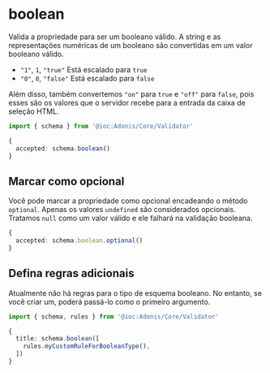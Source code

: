 # boolean

Valida a propriedade para ser um booleano válido. A string e as representações numéricas de um booleano são convertidas em um valor booleano válido.

* `"1"`, `1`, `"true"` Está escalado para `true`
* `"0"`, `0`, `"false"` Está escalado para `false`

Além disso, também convertemos `"on"` para `true` e `"off"` para `false`, pois esses são os valores que o servidor recebe para a entrada da caixa de seleção HTML.

```ts
import { schema } from '@ioc:Adonis/Core/Validator'

{
  accepted: schema.boolean()
}
```

## Marcar como opcional
Você pode marcar a propriedade como opcional encadeando o método `optional`. Apenas os valores `undefined` são considerados opcionais. Tratamos `null` como um valor válido e ele falhará na validação booleana.

```ts
{
  accepted: schema.boolean.optional()
}
```

## Defina regras adicionais
Atualmente não há regras para o tipo de esquema booleano. No entanto, se você criar um, poderá passá-lo como o primeiro argumento.

```ts
import { schema, rules } from '@ioc:Adonis/Core/Validator'

{
  title: schema.boolean([
    rules.myCustomRuleForBooleanType(),
  ])
}
```
